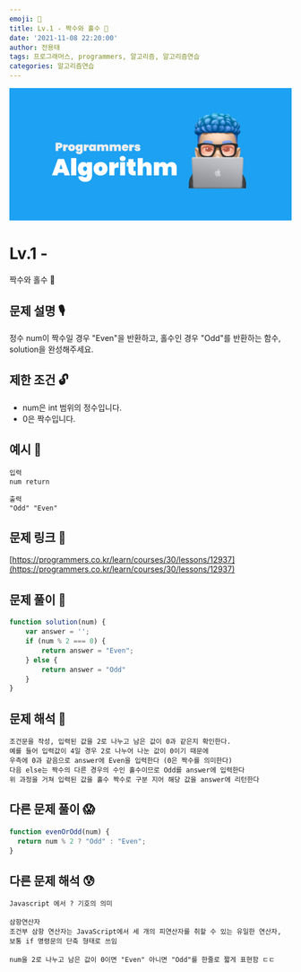 ```yaml
---
emoji: 🥸
title: Lv.1 - 짝수와 홀수 🖖
date: '2021-11-08 22:20:00'
author: 전용태
tags: 프로그래머스, programmers, 알고리즘, 알고리즘연습
categories: 알고리즘연습
---
```


![img_a.png](img_a.png)

# Lv.1 - 
짝수와 홀수 🖖

## **문제 설명 🎙**

정수 num이 짝수일 경우 "Even"을 반환하고,
홀수인 경우 "Odd"를 반환하는 함수, solution을 완성해주세요.

## **제한 조건 🔓**

- num은 int 범위의 정수입니다.
- 0은 짝수입니다.

## 예시 👀

```
입력
num return
```

```
출력
"Odd" "Even"
```

## 문제 링크 📎

[https://programmers.co.kr/learn/courses/30/lessons/12937](https://programmers.co.kr/learn/courses/30/lessons/12937)

## 문제 풀이 🤔

```jsx
function solution(num) {
    var answer = '';
    if (num % 2 === 0) {
        return answer = "Even";
    } else {
        return answer = "Odd"
    }
}
```

## 문제 해석 🥸

```
조건문을 작성, 입력된 값을 2로 나누고 남은 값이 0과 같은지 확인한다. 
예를 들어 입력값이 4일 경우 2로 나누어 나눈 값이 0이기 때문에
우측에 0과 같음으로 answer에 Even을 입력한다 (0은 짝수를 의미한다)
다음 else는 짝수의 다른 경우의 수인 홀수이므로 Odd를 answer에 입력한다
위 과정을 거쳐 입력된 값을 홀수 짝수로 구분 지어 해당 값을 answer에 리턴한다
```

## 다른 문제 풀이 😱

```jsx
function evenOrOdd(num) {
  return num % 2 ? "Odd" : "Even";
}
```

## 다른 문제 해석 😰

```
Javascript 에서 ? 기호의 의미

삼항연산자
조건부 삼항 연산자는 JavaScript에서 세 개의 피연산자를 취할 수 있는 유일한 연산자, 
보통 if 명령문의 단축 형태로 쓰임

num을 2로 나누고 남은 값이 0이면 "Even" 아니면 "Odd"를 한줄로 짧게 표현함 ㄷㄷ
```

<br />
<br />